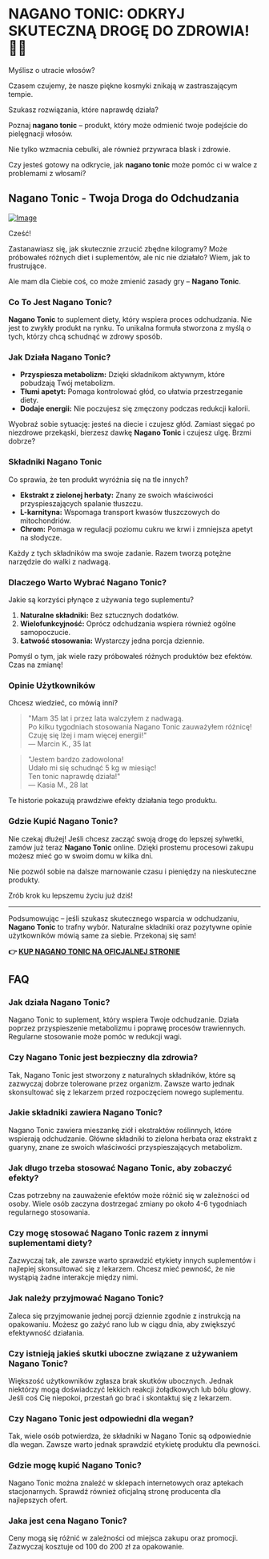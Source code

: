 # NAGANO TONIC: ODKRYJ SKUTECZNĄ DROGĘ DO ZDROWIA! 🌱💪

Myślisz o utracie włosów? 

Czasem czujemy, że nasze piękne kosmyki znikają w zastraszającym tempie. 

Szukasz rozwiązania, które naprawdę działa? 

Poznaj **nagano tonic** – produkt, który może odmienić twoje podejście do pielęgnacji włosów. 

Nie tylko wzmacnia cebulki, ale również przywraca blask i zdrowie. 

Czy jesteś gotowy na odkrycie, jak **nagano tonic** może pomóc ci w walce z problemami z włosami?

## Nagano Tonic - Twoja Droga do Odchudzania

[![Image](https://leanbodytonic.com/affiliates/images/bximg-9.jpg?v1)](https://gchaffi.com/4P00NW1j)

Cześć! 

Zastanawiasz się, jak skutecznie zrzucić zbędne kilogramy? 
Może próbowałeś różnych diet i suplementów, ale nic nie działało? 
Wiem, jak to frustrujące. 

Ale mam dla Ciebie coś, co może zmienić zasady gry – **Nagano Tonic**.

### Co To Jest Nagano Tonic?

**Nagano Tonic** to suplement diety, który wspiera proces odchudzania. 
Nie jest to zwykły produkt na rynku. 
To unikalna formuła stworzona z myślą o tych, którzy chcą schudnąć w zdrowy sposób.

### Jak Działa Nagano Tonic?

- **Przyspiesza metabolizm:** Dzięki składnikom aktywnym, które pobudzają Twój metabolizm.
- **Tłumi apetyt:** Pomaga kontrolować głód, co ułatwia przestrzeganie diety.
- **Dodaje energii:** Nie poczujesz się zmęczony podczas redukcji kalorii.

Wyobraź sobie sytuację: jesteś na diecie i czujesz głód. 
Zamiast sięgać po niezdrowe przekąski, bierzesz dawkę **Nagano Tonic** i czujesz ulgę. 
Brzmi dobrze?

### Składniki Nagano Tonic

Co sprawia, że ten produkt wyróżnia się na tle innych? 

- **Ekstrakt z zielonej herbaty:** Znany ze swoich właściwości przyspieszających spalanie tłuszczu.
- **L-karnityna:** Wspomaga transport kwasów tłuszczowych do mitochondriów.
- **Chrom:** Pomaga w regulacji poziomu cukru we krwi i zmniejsza apetyt na słodycze.

Każdy z tych składników ma swoje zadanie. 
Razem tworzą potężne narzędzie do walki z nadwagą.

### Dlaczego Warto Wybrać Nagano Tonic?

Jakie są korzyści płynące z używania tego suplementu? 

1. **Naturalne składniki:** Bez sztucznych dodatków.
2. **Wielofunkcyjność:** Oprócz odchudzania wspiera również ogólne samopoczucie.
3. **Łatwość stosowania:** Wystarczy jedna porcja dziennie.

Pomyśl o tym, jak wiele razy próbowałeś różnych produktów bez efektów. 
Czas na zmianę!

### Opinie Użytkowników

Chcesz wiedzieć, co mówią inni? 

> "Mam 35 lat i przez lata walczyłem z nadwagą.  
> Po kilku tygodniach stosowania Nagano Tonic zauważyłem różnicę!  
> Czuję się lżej i mam więcej energii!"  
> — Marcin K., 35 lat

> "Jestem bardzo zadowolona!  
> Udało mi się schudnąć 5 kg w miesiąc!  
> Ten tonic naprawdę działa!"  
> — Kasia M., 28 lat

Te historie pokazują prawdziwe efekty działania tego produktu.

### Gdzie Kupić Nagano Tonic?

Nie czekaj dłużej! Jeśli chcesz zacząć swoją drogę do lepszej sylwetki, zamów już teraz **Nagano Tonic** online. 
Dzięki prostemu procesowi zakupu możesz mieć go w swoim domu w kilka dni.

Nie pozwól sobie na dalsze marnowanie czasu i pieniędzy na nieskuteczne produkty. 

Zrób krok ku lepszemu życiu już dziś!

---

Podsumowując – jeśli szukasz skutecznego wsparcia w odchudzaniu,
**Nagano Tonic** to trafny wybór.
Naturalne składniki oraz pozytywne opinie użytkowników mówią same za siebie.
Przekonaj się sam!



**👉 [KUP NAGANO TONIC NA OFICJALNEJ STRONIE](https://gchaffi.com/4P00NW1j)**

## FAQ

### Jak działa Nagano Tonic?

Nagano Tonic to suplement, który wspiera Twoje odchudzanie. Działa poprzez przyspieszenie metabolizmu i poprawę procesów trawiennych. Regularne stosowanie może pomóc w redukcji wagi.

### Czy Nagano Tonic jest bezpieczny dla zdrowia?

Tak, Nagano Tonic jest stworzony z naturalnych składników, które są zazwyczaj dobrze tolerowane przez organizm. Zawsze warto jednak skonsultować się z lekarzem przed rozpoczęciem nowego suplementu.

### Jakie składniki zawiera Nagano Tonic?

Nagano Tonic zawiera mieszankę ziół i ekstraktów roślinnych, które wspierają odchudzanie. Główne składniki to zielona herbata oraz ekstrakt z guaryny, znane ze swoich właściwości przyspieszających metabolizm.

### Jak długo trzeba stosować Nagano Tonic, aby zobaczyć efekty?

Czas potrzebny na zauważenie efektów może różnić się w zależności od osoby. Wiele osób zaczyna dostrzegać zmiany po około 4-6 tygodniach regularnego stosowania.

### Czy mogę stosować Nagano Tonic razem z innymi suplementami diety?

Zazwyczaj tak, ale zawsze warto sprawdzić etykiety innych suplementów i najlepiej skonsultować się z lekarzem. Chcesz mieć pewność, że nie wystąpią żadne interakcje między nimi.

### Jak należy przyjmować Nagano Tonic?

Zaleca się przyjmowanie jednej porcji dziennie zgodnie z instrukcją na opakowaniu. Możesz go zażyć rano lub w ciągu dnia, aby zwiększyć efektywność działania.

### Czy istnieją jakieś skutki uboczne związane z używaniem Nagano Tonic?

Większość użytkowników zgłasza brak skutków ubocznych. Jednak niektórzy mogą doświadczyć lekkich reakcji żołądkowych lub bólu głowy. Jeśli coś Cię niepokoi, przestań go brać i skontaktuj się z lekarzem.

### Czy Nagano Tonic jest odpowiedni dla wegan?

Tak, wiele osób potwierdza, że składniki w Nagano Tonic są odpowiednie dla wegan. Zawsze warto jednak sprawdzić etykietę produktu dla pewności.

### Gdzie mogę kupić Nagano Tonic?

Nagano Tonic można znaleźć w sklepach internetowych oraz aptekach stacjonarnych. Sprawdź również oficjalną stronę producenta dla najlepszych ofert.

### Jaka jest cena Nagano Tonic?

Ceny mogą się różnić w zależności od miejsca zakupu oraz promocji. Zazwyczaj kosztuje od 100 do 200 zł za opakowanie.